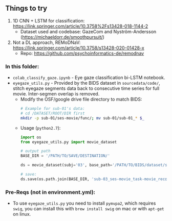 Things to try
---

 1. 1D CNN + LSTM for classification: https://link.springer.com/article/10.3758%2Fs13428-018-1144-2
    - Dataset used and codebase: GazeCom and Nyström-Andersson (https://michaeldorr.de/smoothpursuit/)
 2. Not a DL approach, REMoDNaV: https://link.springer.com/article/10.3758/s13428-020-01428-x
    - Repo: https://github.com/psychoinformatics-de/remodnav


### In this folder:
   - `colab_classify_gaze.ipynb` - Eye gaze classification bi-LSTM notebook.
   - `eyegaze_utils.py` - Provided by the BIDS dataset in `sourcedata/code/`, stitch eyegaze segments data back to consecutive time series for full movie. Inter-segmen overlap is removed.
      - Modify the OSF/google drive file directory to match BIDS:
         ```bash
         # Example for sub-01's data:
         # cd /DATASET/ROOT/DIR first
         mkdir -p sub-01/ses-movie/func/; mv sub-01/sub-01_* $_
         ```
      - Usage (`python2.7`): 
         ```python
         import os
         from eyegaze_utils.py import movie_dataset

         # output path
         BASE_DIR = '/PATH/TO/SAVE/DESTINATION/'

         ds = movie_dataset(subj='03', base_path='/PATH/TO/BIDS/dataset/study_forrest')

         # save:
         ds.save(os.path.join(BASE_DIR, 'sub-03_ses-movie_task-movie_recording_eyegaze_physio.hdf5'))
         ```

### Pre-Reqs (not in environment.yml):
   - To use `eyegaze_utils.py` you need to install `pymvpa2`, which requires `swig`, you can install this with `brew install swig` on mac or with `apt-get` on linux. 

